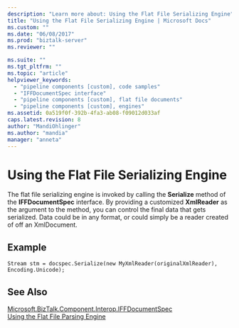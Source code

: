```yaml
---
description: "Learn more about: Using the Flat File Serializing Engine"
title: "Using the Flat File Serializing Engine | Microsoft Docs"
ms.custom: ""
ms.date: "06/08/2017"
ms.prod: "biztalk-server"
ms.reviewer: ""

ms.suite: ""
ms.tgt_pltfrm: ""
ms.topic: "article"
helpviewer_keywords: 
  - "pipeline components [custom], code samples"
  - "IFFDocumentSpec interface"
  - "pipeline components [custom], flat file documents"
  - "pipeline components [custom], engines"
ms.assetid: 0a519f0f-392b-4fa3-ab08-f09012d033af
caps.latest.revision: 8
author: "MandiOhlinger"
ms.author: "mandia"
manager: "anneta"
---
```

# Using the Flat File Serializing Engine
The flat file serializing engine is invoked by calling the **Serialize** method of the **IFFDocumentSpec** interface. By providing a customized **XmlReader** as the argument to the method, you can control the final data that gets serialized. Data could be in any format, or could simply be a reader created of off an XmlDocument.  
  
## Example  
  
```  
Stream stm = docspec.Serialize(new MyXmlReader(originalXmlReader), Encoding.Unicode);  
```  
  
## See Also  
 [Microsoft.BizTalk.Component.Interop.IFFDocumentSpec](/dotnet/api/microsoft.biztalk.component.interop.iffdocumentspec)   
 [Using the Flat File Parsing Engine](../core/using-the-flat-file-parsing-engine.md)
